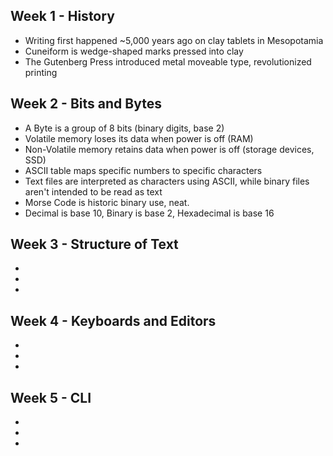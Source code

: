 ## Week 1 - History
- Writing first happened ~5,000 years ago on clay tablets in Mesopotamia
- Cuneiform is wedge-shaped marks pressed into clay
- The Gutenberg Press introduced metal moveable type, revolutionized printing
## Week 2 - Bits and Bytes
- A Byte is a group of 8 bits (binary digits, base 2)
- Volatile memory loses its data when power is off (RAM)
- Non-Volatile memory retains data when power is off (storage devices, SSD)
- ASCII table maps specific numbers to specific characters
- Text files are interpreted as characters using ASCII, while binary files aren't intended to be read as text
- Morse Code is historic binary use, neat.
- Decimal is base 10, Binary is base 2, Hexadecimal is base 16
## Week 3 - Structure of Text
- 
- 
- 
## Week 4 - Keyboards and Editors
- 
- 
- 
## Week 5 - CLI
- 
- 
- 
